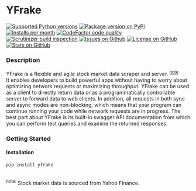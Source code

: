 # YFrake

<a target="new" href="https://pypi.python.org/pypi/yfrake"><img border=0 src="https://img.shields.io/badge/python-3.7+-blue.svg?label=python" alt="Supported Python versions"></a>
<a target="new" href="https://pypi.python.org/pypi/yfrake"><img border=0 src="https://img.shields.io/pypi/v/yfrake?label=version" alt="Package version on PyPI"></a>
<a target="new" href="https://pypi.python.org/pypi/yfrake"><img border=0 src="https://img.shields.io/pypi/dm/yfrake?label=installs" alt="Installs per month"></a>
<a target="new" href="https://www.codefactor.io/repository/github/aspenforest/yfrake"><img border=0 src="https://img.shields.io/codefactor/grade/github/aspenforest/yfrake?label=code quality" alt="CodeFactor code quality"></a>
<a target="new" href="https://scrutinizer-ci.com/g/aspenforest/yfrake/"><img border=0 src="https://img.shields.io/scrutinizer/build/g/aspenforest/yfrake?label=build" alt="Scrutinizer build inspection"></a>
<a target="new" href="https://github.com/aspenforest/yfrake/issues"><img border=0 src="https://img.shields.io/github/issues/aspenforest/yfrake" alt="Issues on Github"></a>
<a target="new" href="https://github.com/aspenforest/yfrake/blob/main/LICENSE"><img border=0 src="https://img.shields.io/github/license/aspenforest/yfrake" alt="License on GitHub"></a>
<a target="new" href="https://twitter.com/aabmets"><img border=0 src="https://img.shields.io/github/stars/aspenforest/yfrake?style=social" alt="Stars on GitHub"></a>

### Description
YFrake is a flexible and agile stock market data scraper and server. <sup>[note](#footnote)</sup><br />
It enables developers to build powerful apps without having to worry about optimizing network requests or maximizing throughput.
YFrake can be used as a client to directly return data or as a programmatically controllable server to forward data to web clients.
In addition, all requests in both sync and async modes are non-blocking, which means that your program can continue running your code while network requests are in progress.
The best part about YFrake is its built-in swagger API documentation from which you can perform test queries and examine the returned responses.


### Getting Started
#### Installation
```
pip install yfrake
```

<br />
<a id="footnote"><sup>note:</sup></a> Stock market data is sourced from Yahoo Finance.

